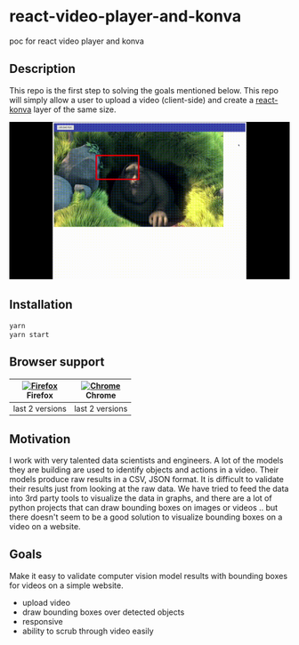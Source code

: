 # react-video-player-and-konva
poc for react video player and konva

## Description

This repo is the first step to solving the goals mentioned below. This repo will simply allow a user to upload a video (client-side) and create a [react-konva](https://konvajs.org/docs/react/Intro.html) layer of the same size.  

<div>
    <img alt="react video player and konva" src="./example.gif" />    
</div>

## Installation

```shell
yarn
yarn start
```

## Browser support

| [<img src="https://raw.githubusercontent.com/alrra/browser-logos/master/src/firefox/firefox_48x48.png" alt="Firefox" width="24px" height="24px" />](http://godban.github.io/browsers-support-badges/)</br>Firefox | [<img src="https://raw.githubusercontent.com/alrra/browser-logos/master/src/chrome/chrome_48x48.png" alt="Chrome" width="24px" height="24px" />](http://godban.github.io/browsers-support-badges/)</br>Chrome |
| --------- | --------- |
| last 2 versions| last 2 versions|

## Motivation

I work with very talented data scientists and engineers. A lot of the models they are building are used to identify objects and actions in a video. Their models produce raw results in a CSV, JSON format. It is difficult to validate their results just from looking at the raw data. We have tried to feed the data into 3rd party tools to visualize the data in graphs, and there are a lot of python projects that can draw bounding boxes on images or videos .. but there doesn't seem to be a good solution to visualize bounding boxes on a video on a website.

## Goals

Make it easy to validate computer vision model results with bounding boxes for videos on a simple website.

- upload video
- draw bounding boxes over detected objects
- responsive
- ability to scrub through video easily
